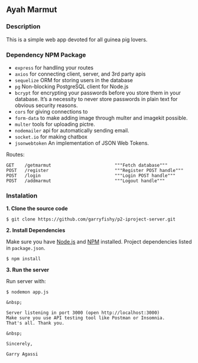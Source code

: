 ## Ayah Marmut

### Description

This is a simple web app devoted for all guinea pig lovers.

### Dependency NPM Package

- `express`               for handling your routes
- `axios`			      for connecting client, server, and 3rd party apis
- `sequelize`             ORM for storing users in the database
- `pg`                    Non-blocking PostgreSQL client for Node.js
- `bcrypt`                for encrypting your passwords before you store them in your database. It’s a necessity to never store passwords in plain text for obvious security reasons.
- `cors`                 for giving connections to
- `form-data`			 to make adding image through multer and imagekit possible.
- `multer`				  tools for uploading pictre.
- `nodemailer`			  api for automatically sending email.
- `socket.io`			  for making chatbox
- `jsonwebtoken`          An implementation of JSON Web Tokens.

Routes:

```
GET    /getmarmut                        """Fetch database"""
POST   /register     				     """Register POST handle"""
POST   /login                            """Login POST handle"""
POST   /addmarmut                        """Logout handle"""
```

### Instalation

**1. Clone the source code**

```
$ git clone https://github.com/garryfishy/p2-iproject-server.git
```

**2. Install Dependencies**

Make sure you have [Node.js](https://nodejs.org/) and [NPM](https://www.npmjs.com/) installed. Project dependencies listed in `package.json`.

```
$ npm install
```

**3. Run the server**

Run server with:

```
$ nodemon app.js

&nbsp;

Server listening in port 3000 (open http://localhost:3000)
Make sure you use API testing tool like Postman or Insomnia.
That's all. Thank you.

&nbsp;

Sincerely,

Garry Agassi